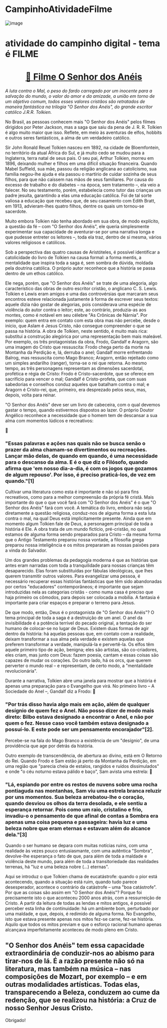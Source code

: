 # CampinhoAtividadeFilme
![image](https://user-images.githubusercontent.com/12821257/176565711-ee33c526-2d9f-41b8-aa1b-d6ed044eaefb.png)


# atividade do campinho digital - tema é FILME


<h1 align="center">
    <a href="https://padrepauloricardo.org/episodios/o-senhor-dos-aneis?gclid=Cj0KCQjw8O-VBhCpARIsACMvVLM3tahs2AuAwanWFwv9OWbFo9jgfetso350DiR44IregsaFNNc799YaAtS3EALw_wcB">🔗 Filme O Senhor dos Anéis</a>
</h1>


 _A luta contra o Mal, o peso do fardo carregado por um inocente para a salvação do mundo, o valor do amor e da amizade, a união em torno de um objetivo comum, todos esses valores cristãos são retratados de maneira fantástica na trilogia "O Senhor dos Anéis", do grande escritor católico J.R.R. Tolkien._


No Brasil, as pessoas conhecem mais "O Senhor dos Anéis" pelos filmes dirigidos por Peter Jackson, mas a saga que saiu da pena de J. R. R. Tolkien é algo muito maior que isso. Reflete, em meio às aventuras de elfos, hobbits e outros seres fantásticos, a alma de um verdadeiro católico.

Sir John Ronald Reuel Tolkien nasceu em 1892, na cidade de Bloemfontein, no território da atual África do Sul, e já muito cedo se mudou para a Inglaterra, terra natal de seus pais. O seu pai, Arthur Tolkien, morreu em 1896, deixando mulher e filhos em uma difícil situação financeira. Quando Mabel Suffield, sua mãe, passou da religião anglicana ao catolicismo, sua família negou-lhe ajuda e ela passou o martírio de cuidar sozinha de seus filhos, para que não caíssem nas mãos de seus familiares. Por causa do excesso de trabalho e do diabetes – na época, sem tratamento –, ela veio a falecer. No seu testamento, porém, estabelecia como tutor das crianças um padre jesuíta, garantindo a elas uma educação católica. Foi de tal sorte valiosa a educação que recebeu que, de seu casamento com Edith Bratt, em 1913, advieram-lhes quatro filhos, dentre os quais um tornou-se sacerdote.

Muito embora Tolkien não tenha abordado em sua obra, de modo explícito, a questão da fé – com "O Senhor dos Anéis", ele queria simplesmente experimentar sua capacidade de aventurar-se por uma narrativa longa e que pudesse entreter os leitores –, toda ela traz, dentro de si mesma, vários valores religiosos e católicos.

Sob a perspectiva das quatro causas de Aristóteles, é possível identificar a catolicidade do livro de Tolkien na causa formal: a forma mentis, a mentalidade que inspira toda a saga é, sem sombra de dúvida, moldada pela doutrina católica. O próprio autor reconhece que a história se passa dentro de um ethos católico.


Ele nega, porém, que "O Senhor dos Anéis" se trate de uma alegoria, algo característico das obras de outro escritor cristão, o anglicano C. S. Lewis. Tolkien e Lewis eram amigos e uma das controvérsias que marcaram seus encontros esteve relacionada justamente à forma de escrever seus textos: aquele dizia não gostar de alegorias, pois considerava uma espécie de violência do autor contra o leitor; este, ao contrário, produzia-as aos montes, como é notável em seu célebre "As Crônicas de Nárnia". Por exemplo: quem entra em contato com esta obra mas não percebe, desde o início, que Aslam é Jesus Cristo, não consegue compreender o que se passa na história. A obra de Tolkien, neste sentido, é muito mais rica: substitui a construção alegórica por uma representação bem mais maleável. Por exemplo, os três protagonistas da obra, Frodo, Gandalf e Aragorn, são uma imagem do Cristo que ressuscita: Frodo chega perto da morte na Montanha da Perdição e, lá, derruba o anel; Gandalf morre enfrentando Balrog, mas ressuscita como Mago Branco; Aragorn, então rejeitado como um simples andarilho (ranger), torna-se o rei que retorna. Ao mesmo tempo, as três personagens representam as dimensões sacerdotal, profética e régia de Cristo: Frodo é Cristo-sacerdote, que se oferece em sacrifício para vencer o mal; Gandalf é Cristo-profeta, que com suas sabedorias e conselhos conduz aqueles que batalham contra o mal; e Aragorn é Cristo-rei, que, primeiro, era desprezado pelos seus, mas, depois, volta para reinar.

"O Senhor dos Anéis" deve ser um livro de cabeceira, com o qual devemos gastar o tempo, quando estivermos dispostos ao lazer. O próprio Doutor Angélico reconhece a necessidade que o homem tem de descansar a sua alma com momentos lúdicos e recreativos:

📣
### "Essas palavras e ações nas quais não se busca senão o prazer da alma chamam-se divertimentos ou recreações. Lançar mão delas, de quando em quando, é uma necessidade para o descanso da alma. E é o que diz o Filósofo, quando afirma que 'em nosso dia-a-dia, é com os jogos que gozamos de algum repouso'. Por isso, é preciso praticá-los, de vez em quando."[1]

Cultivar uma literatura como esta é importante e não só para fins recreativos, como para a melhor compreensão da própria fé cristã. Mais importante do que o que você fará com "O Senhor dos Anéis" é o que "O Senhor dos Anéis" fará com você. A temática do livro, embora não seja diretamente a questão religiosa, conduz-nos de alguma forma a esta luta contra o mal, na qual Deus está implicitamente presente. Ainda que em momento algum Tolkien fale de Deus, a personagem principal de toda a história é Ele. A obra trata de um mundo fictício, pré-cristão, no qual estamos de alguma forma sendo preparados para Cristo – da mesma forma que o Antigo Testamento preparou nossa vontade, a filosofia grega preparou nossa inteligência e os mitos prepararam as nossas paixões para a vinda do Salvador.

Um dos grandes problemas da pedagogia moderna é que as histórias que antes eram narradas com toda a tranquilidade para nossas crianças têm desaparecido. Elas foram substituídas por fábulas ideológicas, que lhes querem transmitir outros valores. Para evangelizar uma pessoa, é necessário recuperar essas histórias fantásticas que têm sido abandonadas por certos "educadores" contemporâneos; é importante que sejam introduzidas nela as categorias cristãs - como numa casa é preciso que haja primeiro os cômodos, para depois ser colocada a mobília. A fantasia é importante para criar espaços e preparar o terreno para Jesus.

De que modo, então, Deus é o protagonista de "O Senhor dos Anéis"? O tema principal de toda a saga é a destruição de um anel. O anel da invisibilidade é a potência terrível do pecado original, a tentação do ser humano de colocar-se no lugar de Deus. Existem duas formas de agir dentro da história: há aquelas pessoas que, em contato com a realidade, deixam transformar a sua alma pela verdade e existem aquelas que preferem transformar a verdade, manipulá-la e pervertê-la. Os elfos têm aquele primeiro tipo de ação, benigna; eles são artistas, são co-criadores, eles criam, mas junto com Deus: fazem poesia, cantam e essas coisas são capazes de mudar os corações. Do outro lado, há os orcs, que querem perverter o mundo real – e representam, de certo modo, a "mentalidade revolucionária".

Durante a narrativa, Tolkien abre uma janela para mostrar que a história é apenas uma preparação para o Evangelho que virá. No primeiro livro – A Sociedade do Anel –, Gandalf diz a Frodo:
📣
### "Por trás disso havia algo mais em ação, além de qualquer desígnio de quem fez o Anel. Não posso dizer de modo mais direto: Bilbo estava designado a encontrar o Anel, e não por quem o fez. Nesse caso você também estava designado a possuí-lo. E este pode ser um pensamento encorajador"[2].

Percebe-se na fala do Mago Branco a existência de um "desígnio", de uma providência que age por detrás da história.

Outro exemplo de transcendência, de abertura ao divino, está em O Retorno do Rei. Quando Frodo e Sam estão já perto da Montanha da Perdição, em uma região que "parecia cheia de estalos, rangidos e ruídos dissimulados" e onde "o céu noturno estava pálido e baço", Sam avista uma estrela:
📣
### "Lá, espiando por entre os restos de nuvens sobre uma rocha pontiaguda nas montanhas, Sam viu uma estrela branca reluzir por uns momentos. Sua beleza arrebatou-lhe o coração, quando desviou os olhos da terra desolada, e ele sentiu a esperança retornar. Pois como um raio, cristalino e frio, invadiu-o o pensamento de que afinal de contas a Sombra era apenas uma coisa pequena e passageira: havia luz e uma beleza nobre que eram eternas e estavam além do alcance dela."[3]

Quando o ser humano se depara com muitas notícias ruins, com uma realidade às vezes pouco entusiasmante, com uma autêntica "Sombra", devolve-lhe esperança o fato de que, para além de toda a maldade e violência deste mundo, para além de toda a transitoriedade das realidades terrenas, há "luz e uma beleza nobre (...) eternas".

Aqui se introduz o que Tolkien chama de eucatástrofe: quando o pior está acontecendo, quando a situação está ruim, quando tudo parece desesperador, acontece o contrário da catástrofe – uma "boa catástrofe". Por que as coisas são assim em "O Senhor dos Anéis"? Porque foi precisamente isto o que aconteceu 2000 anos atrás, com a ressurreição de Cristo. A partir da leitura de todas as lendas e mitos antigos, é possível perceber esta linha de continuidade: há um ambiente bom, perturbado por uma maldade, e que, depois, é redimido de alguma forma. No Evangelho, isto que estava presente apenas nos mitos fez-se carne, fez-se história. Aquilo que todos os mitos previam e que o esforço racional humano apenas alcançava imperfeitamente aconteceu de modo pleno em Cristo.


## "O Senhor dos Anéis" tem essa capacidade extraordinária de conduzir-nos ao abismo para tirar-nos de lá. É a razão presente não só na literatura, mas também na música – nas composições de Mozart, por exemplo – e em outras modalidades artísticas. Todas elas, transparecendo a Beleza, conduzem ao cume da redenção, que se realizou na história: a Cruz de nosso Senhor Jesus Cristo.

Obrigado!
